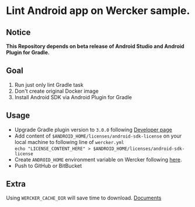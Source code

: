 # Lint Android app on Wercker sample.

## Notice
**This Repository depends on beta release of Android Studio and Android Plugin for Gradle.**

## Goal
1. Run just only lint Gradle task
1. Don't create original Docker image
1. Install Android SDK via Android Plugin for Gradle

## Usage
- Upgrade Gradle plugin version to `3.0.0` following [Developer page](https://developer.android.com/studio/build/gradle-plugin-3-0-0-migration.html)
- Add content of `$ANDROID_HOME/licenses/android-sdk-license` on your local machine to following line of `wercker.yml`  
  `echo "LICENSE_CONTENT_HERE" > $ANDROID_HOME/licenses/android-sdk-license`
- Create `ANDROID_HOME` environment variable on Wercker following [here](http://devcenter.wercker.com/docs/environment-variables/creating-env-vars).
- Push to GitHub or BitBucket

## Extra
Using `WERCKER_CACHE_DIR` will save time to download. [Documents](http://devcenter.wercker.com/docs/quickstarts/building/java#build-pipeline)
